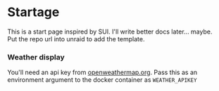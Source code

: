 # Startage
This is a start page inspired by SUI.
I'll write better docs later... maybe.
\
Put the repo url into unraid to add the template.

### Weather display
You'll need an api key from [openweathermap.org](https://home.openweathermap.org/api_keys).
Pass this as an environment argument to the docker container as `WEATHER_APIKEY`
